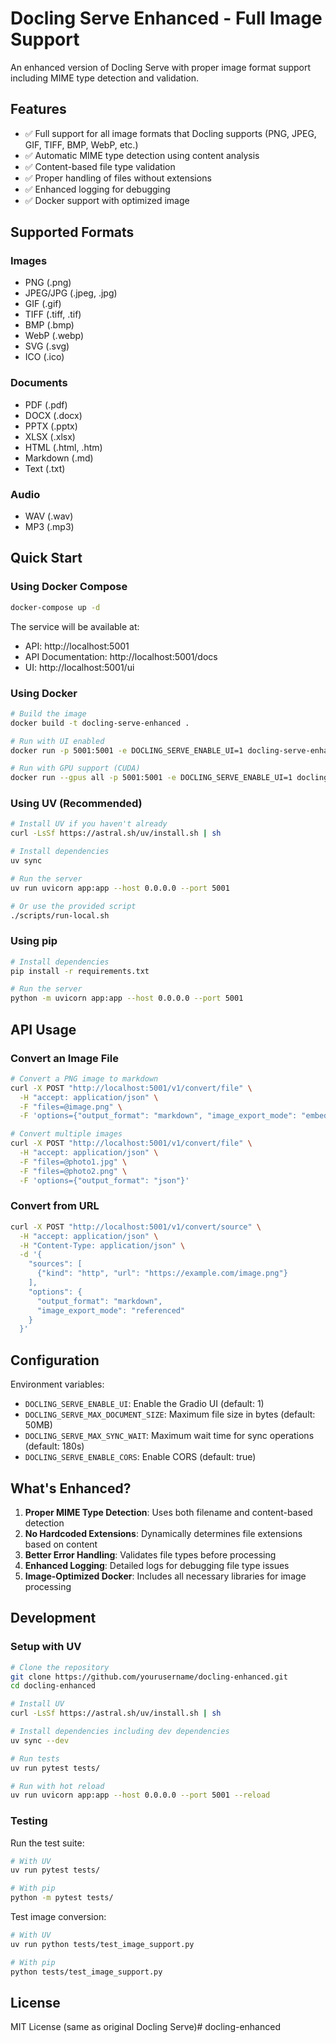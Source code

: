 # Docling Serve Enhanced - Full Image Support

An enhanced version of Docling Serve with proper image format support including MIME type detection and validation.

## Features

- ✅ Full support for all image formats that Docling supports (PNG, JPEG, GIF, TIFF, BMP, WebP, etc.)
- ✅ Automatic MIME type detection using content analysis
- ✅ Content-based file type validation
- ✅ Proper handling of files without extensions
- ✅ Enhanced logging for debugging
- ✅ Docker support with optimized image

## Supported Formats

### Images
- PNG (.png)
- JPEG/JPG (.jpeg, .jpg)
- GIF (.gif)
- TIFF (.tiff, .tif)
- BMP (.bmp)
- WebP (.webp)
- SVG (.svg)
- ICO (.ico)

### Documents
- PDF (.pdf)
- DOCX (.docx)
- PPTX (.pptx)
- XLSX (.xlsx)
- HTML (.html, .htm)
- Markdown (.md)
- Text (.txt)

### Audio
- WAV (.wav)
- MP3 (.mp3)

## Quick Start

### Using Docker Compose

```bash
docker-compose up -d
```

The service will be available at:
- API: http://localhost:5001
- API Documentation: http://localhost:5001/docs
- UI: http://localhost:5001/ui

### Using Docker

```bash
# Build the image
docker build -t docling-serve-enhanced .

# Run with UI enabled
docker run -p 5001:5001 -e DOCLING_SERVE_ENABLE_UI=1 docling-serve-enhanced

# Run with GPU support (CUDA)
docker run --gpus all -p 5001:5001 -e DOCLING_SERVE_ENABLE_UI=1 docling-serve-enhanced
```

### Using UV (Recommended)

```bash
# Install UV if you haven't already
curl -LsSf https://astral.sh/uv/install.sh | sh

# Install dependencies
uv sync

# Run the server
uv run uvicorn app:app --host 0.0.0.0 --port 5001

# Or use the provided script
./scripts/run-local.sh
```

### Using pip

```bash
# Install dependencies
pip install -r requirements.txt

# Run the server
python -m uvicorn app:app --host 0.0.0.0 --port 5001
```

## API Usage

### Convert an Image File

```bash
# Convert a PNG image to markdown
curl -X POST "http://localhost:5001/v1/convert/file" \
  -H "accept: application/json" \
  -F "files=@image.png" \
  -F 'options={"output_format": "markdown", "image_export_mode": "embedded"}'

# Convert multiple images
curl -X POST "http://localhost:5001/v1/convert/file" \
  -H "accept: application/json" \
  -F "files=@photo1.jpg" \
  -F "files=@photo2.png" \
  -F 'options={"output_format": "json"}'
```

### Convert from URL

```bash
curl -X POST "http://localhost:5001/v1/convert/source" \
  -H "accept: application/json" \
  -H "Content-Type: application/json" \
  -d '{
    "sources": [
      {"kind": "http", "url": "https://example.com/image.png"}
    ],
    "options": {
      "output_format": "markdown",
      "image_export_mode": "referenced"
    }
  }'
```

## Configuration

Environment variables:

- `DOCLING_SERVE_ENABLE_UI`: Enable the Gradio UI (default: 1)
- `DOCLING_SERVE_MAX_DOCUMENT_SIZE`: Maximum file size in bytes (default: 50MB)
- `DOCLING_SERVE_MAX_SYNC_WAIT`: Maximum wait time for sync operations (default: 180s)
- `DOCLING_SERVE_ENABLE_CORS`: Enable CORS (default: true)

## What's Enhanced?

1. **Proper MIME Type Detection**: Uses both filename and content-based detection
2. **No Hardcoded Extensions**: Dynamically determines file extensions based on content
3. **Better Error Handling**: Validates file types before processing
4. **Enhanced Logging**: Detailed logs for debugging file type issues
5. **Image-Optimized Docker**: Includes all necessary libraries for image processing

## Development

### Setup with UV

```bash
# Clone the repository
git clone https://github.com/yourusername/docling-enhanced.git
cd docling-enhanced

# Install UV
curl -LsSf https://astral.sh/uv/install.sh | sh

# Install dependencies including dev dependencies
uv sync --dev

# Run tests
uv run pytest tests/

# Run with hot reload
uv run uvicorn app:app --host 0.0.0.0 --port 5001 --reload
```

### Testing

Run the test suite:

```bash
# With UV
uv run pytest tests/

# With pip
python -m pytest tests/
```

Test image conversion:

```bash
# With UV
uv run python tests/test_image_support.py

# With pip
python tests/test_image_support.py
```

## License

MIT License (same as original Docling Serve)# docling-enhanced
